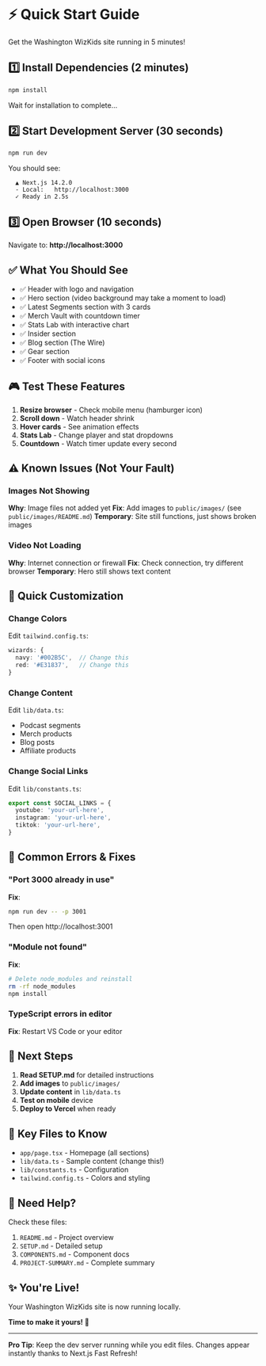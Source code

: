 # ⚡ Quick Start Guide

Get the Washington WizKids site running in 5 minutes!

## 1️⃣ Install Dependencies (2 minutes)

```bash
npm install
```

Wait for installation to complete...

## 2️⃣ Start Development Server (30 seconds)

```bash
npm run dev
```

You should see:
```
  ▲ Next.js 14.2.0
  - Local:   http://localhost:3000
  ✓ Ready in 2.5s
```

## 3️⃣ Open Browser (10 seconds)

Navigate to: **http://localhost:3000**

## ✅ What You Should See

- ✅ Header with logo and navigation
- ✅ Hero section (video background may take a moment to load)
- ✅ Latest Segments section with 3 cards
- ✅ Merch Vault with countdown timer
- ✅ Stats Lab with interactive chart
- ✅ Insider section
- ✅ Blog section (The Wire)
- ✅ Gear section
- ✅ Footer with social icons

## 🎮 Test These Features

1. **Resize browser** - Check mobile menu (hamburger icon)
2. **Scroll down** - Watch header shrink
3. **Hover cards** - See animation effects
4. **Stats Lab** - Change player and stat dropdowns
5. **Countdown** - Watch timer update every second

## ⚠️ Known Issues (Not Your Fault)

### Images Not Showing
**Why**: Image files not added yet
**Fix**: Add images to `public/images/` (see `public/images/README.md`)
**Temporary**: Site still functions, just shows broken images

### Video Not Loading
**Why**: Internet connection or firewall
**Fix**: Check connection, try different browser
**Temporary**: Hero still shows text content

## 📝 Quick Customization

### Change Colors
Edit `tailwind.config.ts`:
```typescript
wizards: {
  navy: '#002B5C',  // Change this
  red: '#E31837',   // Change this
}
```

### Change Content
Edit `lib/data.ts`:
- Podcast segments
- Merch products
- Blog posts
- Affiliate products

### Change Social Links
Edit `lib/constants.ts`:
```typescript
export const SOCIAL_LINKS = {
  youtube: 'your-url-here',
  instagram: 'your-url-here',
  tiktok: 'your-url-here',
}
```

## 🚨 Common Errors & Fixes

### "Port 3000 already in use"
**Fix**:
```bash
npm run dev -- -p 3001
```
Then open http://localhost:3001

### "Module not found"
**Fix**:
```bash
# Delete node_modules and reinstall
rm -rf node_modules
npm install
```

### TypeScript errors in editor
**Fix**: Restart VS Code or your editor

## 📖 Next Steps

1. **Read SETUP.md** for detailed instructions
2. **Add images** to `public/images/`
3. **Update content** in `lib/data.ts`
4. **Test on mobile** device
5. **Deploy to Vercel** when ready

## 🎯 Key Files to Know

- `app/page.tsx` - Homepage (all sections)
- `lib/data.ts` - Sample content (change this!)
- `lib/constants.ts` - Configuration
- `tailwind.config.ts` - Colors and styling

## 💬 Need Help?

Check these files:
1. `README.md` - Project overview
2. `SETUP.md` - Detailed setup
3. `COMPONENTS.md` - Component docs
4. `PROJECT-SUMMARY.md` - Complete summary

## ✨ You're Live!

Your Washington WizKids site is now running locally. 

**Time to make it yours! 🏀**

---

**Pro Tip**: Keep the dev server running while you edit files. Changes appear instantly thanks to Next.js Fast Refresh!

